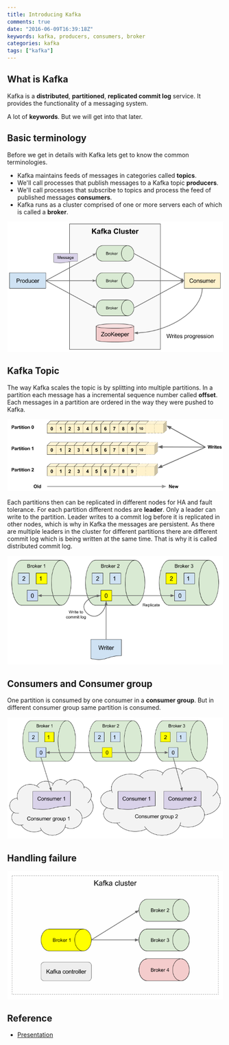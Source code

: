 ```yaml
---
title: Introducing Kafka
comments: true
date: "2016-06-09T16:39:18Z"
keywords: kafka, producers, consumers, broker
categories: kafka
tags: ["kafka"]
---
```

## What is Kafka
Kafka is a **distributed**, **partitioned**, **replicated commit log** service.
It provides the functionality of a messaging system.

A lot of **keywords**. But we will get into that later.

## Basic terminology
Before we get in details with Kafka lets get to know the common terminologies.

* Kafka maintains feeds of messages in categories called **topics**.
* We'll call processes that publish messages to a Kafka topic **producers**.
* We'll call processes that subscribe to topics and process the feed of published messages **consumers**.
* Kafka runs as a cluster comprised of one or more servers each of which is called a **broker**.

![Figure 1: Basic terminologies](./assets/terminologies.png)

## Kafka Topic
The way Kafka scales the topic is by splitting into multiple partitions.
In a partition each message has a incremental sequence number called **offset**.
Each messages in a partition are ordered in the way they were pushed to Kafka.

![Figure 2: Topics are distributed in partitions](./assets/partitions.png)

Each partitions then can be replicated in different nodes for HA and fault tolerance.
For each partition different nodes are **leader**. Only a leader can write to the partition.
Leader writes to a commit log before it is replicated in other nodes, which is why in Kafka the messages are persistent. 
As there are multiple leaders in the cluster for different partitions 
there are different commit log which is being written at the same time. That is why it is called
distributed commit log.

![Figure 3: Partitions are replicated in the cluster](./assets/write_to_partition.png)

## Consumers and Consumer group

One partition is consumed by one consumer in a **consumer group**.
But in different consumer group same partition is consumed. 

![Figure 4: Consumer groups](./assets/consumer_groups.png)


## Handling failure
![Figure 5: Handling failure](./assets/handling_failure.png)


## Reference
* [Presentation](https://docs.google.com/presentation/d/1tZQZQv7iRrYSEJr-qFBON7B9bV8kAmox56wV3Qq_S0E/pub?start=false&loop=false&delayms=3000)